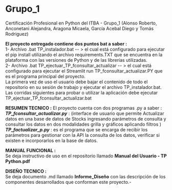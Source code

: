 # Grupo_1
Certificación Profesional en Python del ITBA - Grupo_1 (Alonso Roberto, Anconetani Alejandra, Aragona Micaela, García Acebal Diego y Tomás Rodriguez)

**El proyecto entregado contiene dos puntos bat a saber :**   
1- Archivo .bat TP_instalador.bat -- > el cual está configurado para ejecutar el pip install utilizando el archivo requirements.TXT que se encuentra en la plataforma con las versiones de Python y de las librerías utilizadas.  
2- Archivo .bat TP_ejectuar_TP_fconsultar_actualizar -- > el cual está configurado para ejecutar el Streamlit run TP_fconsultar_actualizar.PY que es el programa principal del proyecto.  
La primera vez de uso el usuario debe bajar el contenido de todo el repositorio en su sesión de trabajo y ejecutar el archivo TP_instalador.bat.    
Las corridas siguientes para probar o utilizar la aplicación debe ejecutar TP_ejectuar_TP_fconsultar_actualizar.bat  


**RESUMEN TECNICO :**
El proyecto cuenta con dos programas .py a saber :  
 ***TP_fconsultar_actualizar.py*** : (interface de usuario que permite Actualizar datos en una base de datos de Stocks ingresando parámetros de consulta y consultar los datos en dos modalidades grilla y gráficos aplicando filtros )   
 ***TP_factualizar_p.py*** : es el programa que se encarga de recibir los parámetros para gestionar con la API la consulta de los datos, verificar si existen e incorporarlos en la base de datos.  

**MANUAL FUNCIONAL :**  
Se deja instructivo de uso en el repositorio llamado **Manual del Usuario - TP Python.pdf**  

**DISEÑO TECNICO :**  
Se deja documento .md llamado **Informe_Diseño** con las descripción de los componentes desarrollados que conforman este proyecto.-   
